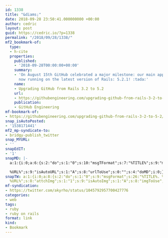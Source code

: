 ```yaml
---
id: 1338
title: "&diams;"
date: 2018-09-28 23:50:41.000000000 +00:00
author: cedric
layout: post
guid: https://cedric.io/?p=1338
permalink: "/2018/09/28/1338/"
mf2_bookmark-of:
  type:
  - h-cite
  properties:
    published:
    - '2018-09-28T00:00:00+00:00'
    summary:
    - 'On August 15th GitHub celebrated a major milestone: our main application is
      now running on the latest version of Rails: 5.2.1! :tada:'
    name:
    - Upgrading GitHub from Rails 3.2 to 5.2
    url:
    - https://githubengineering.com/upgrading-github-from-rails-3-2-to-5-2/
    publication:
    - GitHub Engineering
mf-bookmark-of:
- https://githubengineering.com/upgrading-github-from-rails-3-2-to-5-2/
snap_isAutoPosted:
- '1538171441'
mf2_mp-syndicate-to:
- bridgy-publish_twitter
snap_MYURL:
- ''
snapEdIT:
- '1'
snapMD: |-
  a:1:{i:0;a:6:{s:2:"do";s:1:"0";s:10:"msgTFormat";s:7:"%TITLE%";s:9:"msgFormat";s:19:"%FULLTEXT%

  %URL%";s:9:"isAutoURL";s:1:"A";s:8:"urlToUse";s:0:"";s:4:"doMD";i:0;}}"
snapTW: a:1:{i:0;a:8:{s:2:"do";s:1:"0";s:9:"msgFormat";s:26:"%TITLE%. %EXCERPT% -
  %URL%";s:8:"attchImg";s:1:"1";s:9:"isAutoImg";s:1:"A";s:8:"imgToUse";s:0:"";s:9:"isAutoURL";s:1:"A";s:8:"urlToUse";s:0:"";s:4:"doTW";i:0;}}
mf-syndication:
- https://twitter.com/akyrho/status/1045792957700427776
categories:
- web
tags:
- ruby
- ruby on rails
format: link
kind:
- Bookmark
---
```

